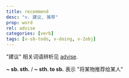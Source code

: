 ```yaml
---
title: recommend
desc: "v. 建议, 推荐"
prop: word
rel: advise
categories: [verb]
tags: [v-sb-todo, v-doing, v-2obj]
---
```


"建议" 相关词语辨析见 [advise](/word/advise).

**~ sb. sth.** / **~ sth. to sb.** 表示 "将某物推荐给某人"
